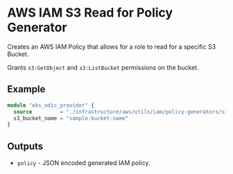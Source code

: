 # AWS IAM S3 Read for Policy Generator

Creates an AWS IAM Policy that allows for a role to read for a specific S3 Bucket.

Grants `s3:GetObject` and `s3:ListBucket` permissions on the bucket.

## Example

```terraform
module "eks_odic_provider" {
  source         = "./infrastructure/aws/utils/iam/policy-generators/s3/read"
  s3_bucket_name = "sample-bucket-name"
}
```

## Outputs

* `policy` - JSON encoded generated IAM policy.